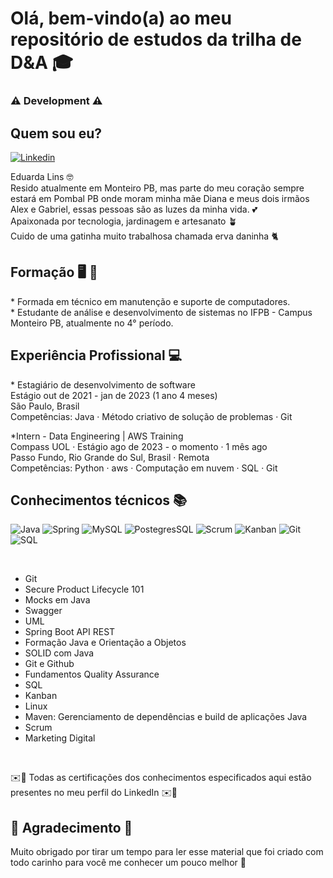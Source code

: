 <h1> Olá, bem-vindo(a) ao meu repositório de estudos da trilha de D&A 🎓 </h1>
  
<h3>⚠️ Development ⚠️</h3>

<h2>Quem sou eu?</h2>

[![Linkedin](https://img.shields.io/badge/LinkedIn-0077B5?style=for-the-badge&logo=linkedin&logoColor=white)](https://www.linkedin.com/in/eduarda-lins-118540176/)

Eduarda Lins 🤓 <br>
Resido atualmente em Monteiro PB, mas parte do meu coração sempre estará em Pombal PB onde moram minha mãe Diana e meus dois       irmãos Alex e Gabriel, essas pessoas são as luzes da minha vida. 💕 <br>
Apaixonada por tecnologia, jardinagem e artesanato 🪴  <br>
Cuido de uma gatinha muito trabalhosa chamada erva daninha 🐈 <br>

<h2>Formação 🖥️ 🔧 </h2>
* Formada em técnico em manutenção e suporte de computadores. <br>
* Estudante de análise e desenvolvimento de sistemas no IFPB - Campus Monteiro PB, atualmente no 4° período.

<h2>Experiência Profissional 💻</h2>
* Estagiário de desenvolvimento de software <br>
Estágio out de 2021 - jan de 2023 (1 ano 4 meses) <br>
São Paulo, Brasil <br>
Competências: Java · Método criativo de solução de problemas · Git <br>

*Intern - Data Engineering | AWS Training <br>
Compass UOL · Estágio ago de 2023 - o momento · 1 mês ago  <br>
Passo Fundo, Rio Grande do Sul, Brasil · Remota <br>
Competências: Python · aws · Computação em nuvem · SQL · Git

<h2>Conhecimentos técnicos 📚 </h2>

![Java](https://img.shields.io/badge/Java-ED8B00?style=for-the-badge&logo=java&logoColor=white)
![Spring](https://img.shields.io/badge/Spring-6DB33F?style=for-the-badge&logo=spring&logoColor=white)
![MySQL](https://img.shields.io/badge/MySQL-00000F?style=for-the-badge&logo=mysql&logoColor=white)
![PostegresSQL](https://img.shields.io/badge/PostgreSQL-316192?style=for-the-badge&logo=postgresql&logoColor=white)
![Scrum](https://img.shields.io/badge/Scrum-6C2092?style=for-the-badge&logo=scrum&logoColor=white)
![Kanban](https://img.shields.io/badge/Kanban-008080?style=for-the-badge)
![Git](https://img.shields.io/badge/Git-F05032?style=for-the-badge&logo=git&logoColor=white)
![SQL](https://img.shields.io/badge/SQL-003B57?style=for-the-badge&logo=amazon-dynamodb&logoColor=white)

<br>

* Git
* Secure Product Lifecycle 101
* Mocks em Java
* Swagger
* UML
* Spring Boot API REST
* Formação Java e Orientação a Objetos
* SOLID com Java
* Git e Github
* Fundamentos Quality Assurance
* SQL
* Kanban
* Linux
* Maven: Gerenciamento de dependências e build de aplicações Java
* Scrum
* Marketing Digital

<br>

✉️📄 Todas as certificações dos conhecimentos especificados aqui estão presentes no meu perfil do LinkedIn ✉️📄

<h2>💖 Agradecimento 🥰 </h2>

Muito obrigado por tirar um tempo para ler esse material que foi criado com todo carinho para você me conhecer um pouco melhor 💖